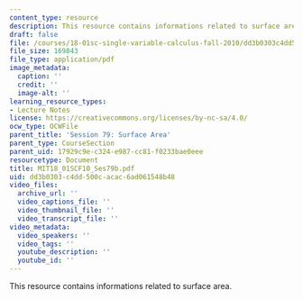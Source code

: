 ```yaml
---
content_type: resource
description: This resource contains informations related to surface area.
draft: false
file: /courses/18-01sc-single-variable-calculus-fall-2010/dd3b0303c4dd500cacac6ad061548b48_MIT18_01SCF10_Ses79b.pdf
file_size: 169843
file_type: application/pdf
image_metadata:
  caption: ''
  credit: ''
  image-alt: ''
learning_resource_types:
- Lecture Notes
license: https://creativecommons.org/licenses/by-nc-sa/4.0/
ocw_type: OCWFile
parent_title: 'Session 79: Surface Area'
parent_type: CourseSection
parent_uid: 17929c9e-c324-e987-cc81-f0233bae0eee
resourcetype: Document
title: MIT18_01SCF10_Ses79b.pdf
uid: dd3b0303-c4dd-500c-acac-6ad061548b48
video_files:
  archive_url: ''
  video_captions_file: ''
  video_thumbnail_file: ''
  video_transcript_file: ''
video_metadata:
  video_speakers: ''
  video_tags: ''
  youtube_description: ''
  youtube_id: ''
---
```

This resource contains informations related to surface area.